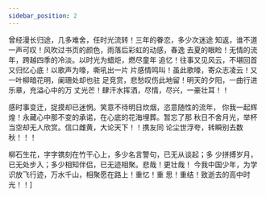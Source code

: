 ```yaml
---
sidebar_position: 2
---
```

曾经漫长归途，几多难舍，任时光流转！三年的眷恋，多少次迷途
知返，谁不道一声可叹！风吹过书页的颜色，雨落后彩虹的动感，春逸
去夏的眼睑！无情的流年，跨越四季的冷淡。以时光为蜡炬，燃尽童年
追忆！往事又见风云，不堪回首又归忆心底！以歌声为嚎，嘶吼出一片
片感情鸣叫！虽此歌嚎，寄众志凌云！又一叶柳暗花明，阑珊处却也驻
足竞赏，悲愁叹伤此地留！明天的夕阳，一曲行进乐章，充溢心中的万
丈光芒！肆汗水挥洒，尽情，尽兴，一豪壮耳！！

感时事变迁，捉摸却已迷惘。笑意不待明日炊烟，恣意随性的流年，
你我一起辉煌！永藏心中那不变的承诺，在心底的花海埋葬。暂忘了那
秋日不舍月光，举杯当空却无人欣赏。信口雌黄，大论天下！！携友同
论尘世浮夸，转瞬别去数秋！！！

柳石生花，字字镌刻在竹干心上，多少名言警句，已无从谈起；多
少拼搏岁月，已无处步入；多少相知伴侣，已无迹相聚。悲哉！更壮哉！
今我中国少年，为学识放飞行迹，万水千山，相聚愿在路上！重忆！重
思！重结！致逝去的高中时光！！]
